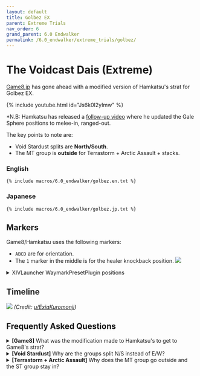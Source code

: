 ```yaml
---
layout: default
title: Golbez EX
parent: Extreme Trials
nav_order: 6
grand_parent: 6.0 Endwalker
permalink: /6.0_endwalker/extreme_trials/golbez/
---
```


# The Voidcast Dais (Extreme)

[Game8.jp](https://game8.jp/ff14/529320) has gone ahead with a modified version of
Hamkatsu's strat for Golbez EX.

{% include youtube.html id="Js6k0I2yImw" %}

*N.B: Hamkatsu has released a [follow-up video](https://youtu.be/uqJI2jL-8rw)
where he updated the Gale Sphere positions to melee-in, ranged-out.

The key points to note are:
- Void Stardust splits are **North/South**.
- The MT group is **outside** for Terrastorm + Arctic Assault + stacks.

### English

```
{% include macros/6.0_endwalker/golbez.en.txt %}
```

### Japanese

```
{% include macros/6.0_endwalker/golbez.jp.txt %}
```

## Markers

Game8/Hamkatsu uses the following markers:

- `ABCD` are for orientation. 
- The `1` marker in the middle is for the healer knockback position.
![]({{site.baseurl}}/images/6.0_endwalker/golbez/markers.jpg)
<details markdown=block>
<summary>XIVLauncher WaymarkPresetPlugin positions</summary>

```json
{
  "Name":"Golbez EX",
  "MapID":950,
  "A":{"X":100.0,"Y":0.029,"Z":87.0,"ID":0,"Active":true},
  "B":{"X":113.0,"Y":0.029,"Z":100.0,"ID":1,"Active":true},
  "C":{"X":100.0,"Y":0.029,"Z":113.0,"ID":2,"Active":true},
  "D":{"X":87.0,"Y":0.029,"Z":100.0,"ID":3,"Active":true},
  "One":{"X":100.0,"Y":0.029,"Z":100.0,"ID":4,"Active":true},
  "Two":{"X":100.0,"Y":0.029,"Z":100.0,"ID":5,"Active":false},
  "Three":{"X":100.0,"Y":0.029,"Z":100.0,"ID":6,"Active":false},
  "Four":{"X":100.0,"Y":0.029,"Z":100.0,"ID":7,"Active":false}
}
```
</details>

## Timeline
![](https://preview.redd.it/ap6oimoekt1b1.png?width=2177&format=png&auto=webp&v=enabled&s=89dc7a5fd1b07d415e23b1c263c361b56ce46d29)
*(Credit: [u/ExiaKuromonji](https://www.reddit.com/r/ffxiv/comments/13qswiz/spoiler_64_ex6_abilities_and_timeline/))*

## Frequently Asked Questions

<details markdown=block>
<summary>
  <b>[Game8]</b> What was the modification made to Hamkatsu's to get to Game8's
  strat?
</summary>
<table>
  <tr>
    <td>
      <p>The difference is in the lineup for Gale Spheres #2 and #3.</p>
      <p>Hamkatsu's original strategy has the tanks/healers and DPS line up
      differently:</p>
      <ul>
        <li><b>N/W：</b> MTD1 > STD2 > H1D3 > H2D4 <b>：S/E</b></li>
      </ul>
      <p>This has a couple issues, namely that it is difficult for the MT and
      D1 to maintain uptime on the boss.</p>
      <p>Hamkatsu released a <a href="https://youtu.be/uqJI2jL-8rw/">follow-up video</a>
      where he updated the Gale Sphere positions to what we have now (melee-in,
      ranged-out), which Game8 picked up, hence the "Modified Hamkatsu".</p>
    </td>
  </tr>
</table>
</details>

<details markdown=block>
<summary>
  <b>[Void Stardust]</b> Why are the groups split N/S instead of E/W?
</summary>
<table>
  <tr>
    <td>
      <p>This was one of the points of contention when the fight was released.
      Unfortunately, we don't know why Hamkatsu split the groups N/S,
      especially when Eventide Fall means H1 may have to cross from NE to W,
      and H2 from SW to E.</p>
    </td>
  </tr>
</table>
</details>

<details markdown=block>
<summary>
  <b>[Terrastorm + Arctic Assault]</b> Why does the MT group go outside and the
  ST group stay in?
</summary>
<table>
  <tr>
    <td>
      <p>This was one of the points of contention when the fight was released.
      We don't know why Hamkatsu put the MT group on the outside, but this was
      what PF eventually settled to.</p>
      <p>Many players felt that having the MT group stay towards the center,
      and the ST group go out made more sense. Another configuration had all
      the melees inside together with H1, and the ranged (with the ST)
      outside.</p>
    </td>
  </tr>
</table>
</details>

<script data-goatcounter="https://tuufless.goatcounter.com/count"
        async src="//gc.zgo.at/count.js"></script>
